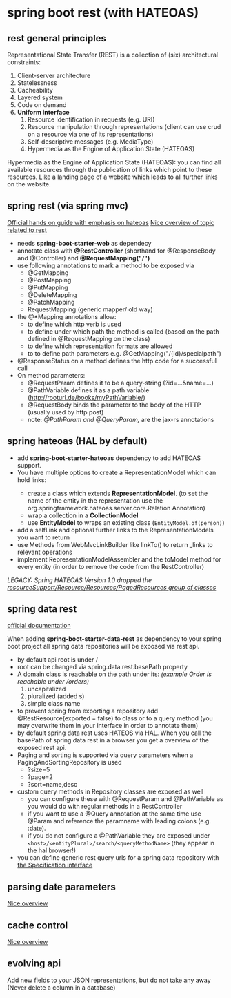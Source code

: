 # spring boot rest (with HATEOAS)

## rest general principles 

Representational State Transfer (REST) is a collection of (six) architectural constraints:

1. Client-server architecture
2. Statelessness
3. Cacheability
4. Layered system
5. Code on demand 
6. **Uniform interface**
     1. Resource identification in requests (e.g. URI)
     2. Resource manipulation through representations (client can use crud on a resource via one of its representations)
     3. Self-descriptive messages (e.g. MediaType)
     4. Hypermedia as the Engine of Application State (HATEOAS)

Hypermedia as the Engine of Application State (HATEOAS): you can find all available resources through the publication of links which point to these resources. Like a landing page of a website which leads to all further links on the website.  


## spring rest (via spring mvc)

[Official hands on guide with emphasis on hateoas](https://spring.io/guides/tutorials/rest/)
[Nice overview of topic related to rest](https://www.baeldung.com/rest-with-spring-series)

- needs **spring-boot-starter-web** as dependecy
- annotate class with **@RestController** (shorthand for @ResponseBody and @Controller) and **@RequestMapping("/")**
- use following annotations to mark a method to be exposed via 
    - @GetMapping
    - @PostMapping
    - @PutMapping
    - @DeleteMapping
    - @PatchMapping
    - RequestMapping (generic mapper/ old way)
- the @*Mapping annotations allow: 
    - to define which http verb is used
    - to define under which path the method is called (based on the path defined in @RequestMapping on the class) 
    - to define which representation formats are allowed
    - to to define path parameters e.g. @GetMapping("/{id}/specialpath")
- @ResponseStatus on a method defines the http code for a successful call
- On method parameters:
    - @RequestParam defines it to be a query-string (?id=...&name=...)
    - @PathVariable defines it as a path variable (http://rooturl.de/books/myPathVariable/)
    - @RequestBody binds the parameter to the body of the HTTP (usually used by http post)
    - note: *@PathParam and @QueryParam,* are the jax-rs annotations

## spring hateoas (HAL by default)

- add **spring-boot-starter-hateoas** dependency to add HATEOAS support.
- You have multiple options to create a RepresentationModel<T> which can hold links:
    - create a class which extends **RepresentationModel<T>**. (to set the name of the entity in the representation  use the org.springframework.hateoas.server.core.Relation Annotation)
    - wrap a collection in a **CollectionModel<T>** 
    - use **EntityModel** to wraps an existing class (`EntityModel.of(person)`)
- add a selfLink and optional further links to the RepresentationModels you want to return
- use Methods from WebMvcLinkBuilder like linkTo() to return _links to relevant operations
- implement RepresentationModelAssembler and the toModel method for every entity (in order to remove the code from the RestController)

*LEGACY: Spring HATEOAS Version 1.0 dropped the [resourceSupport/Resource/Resources/PagedResources group of classes](https://docs.spring.io/spring-hateoas/docs/current/reference/html/#migrate-to-1.0)*

## spring data rest

[official documentation](https://docs.spring.io/spring-data/rest/docs/current/reference/html/)

When adding **spring-boot-starter-data-rest** as dependency to your spring boot project all spring data repositories will be exposed via rest api.

- by default api root is under /
- root can be changed via spring.data.rest.basePath property
- A domain class is reachable on the path under its: *(example Order is reachable under /orders)*
    1. uncapitalized
    2. pluralized (added s)
    3. simple class name 
- to prevent spring from exporting a repository add @RestResource(exported = false) to class or to a query method (you may overwrite them in your interface in order to annotate them)
- by default spring data rest uses HATEOS via HAL. When you call the basePath of spring data rest in a browser you get a overview of the exposed rest api.
- Paging and sorting is supported via query parameters when a PagingAndSortingRepository is used 
    - ?size=5
    - ?page=2
    - ?sort=name,desc
- custom query methods in Repository classes are exposed as well
    - you can configure these  with @RequestParam and @PathVariable as you would do with regular methods in a RestController 
    - if you want to use a @Query annotation at the same time use @Param and reference the paramname with leading colons (e.g. :date).
    - if you do not configure a @PathVariable they are exposed under `<host>/<entityPlural>/search/<queryMethodName>` (they appear in the hal browser!)
- you can define generic rest query urls for a spring data repository with [the Specification interface](https://www.baeldung.com/rest-api-search-language-spring-data-specifications)

## parsing date parameters

[Nice overview](https://www.baeldung.com/spring-date-parameters)

## cache control

[Nice overview](https://www.baeldung.com/spring-security-cache-control-headers)

## evolving api

Add new fields to your JSON representations, but do not take any away (Never delete a column in a database)